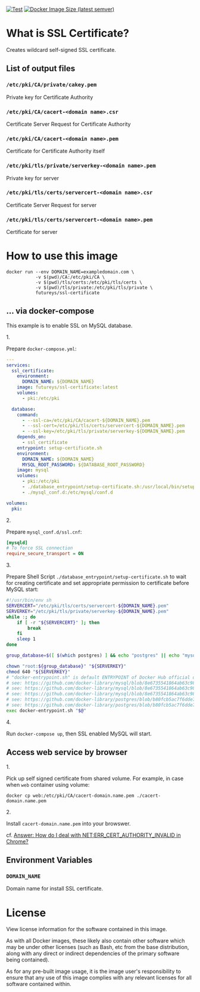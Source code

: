 <!-- markdownlint-disable first-line-h1 -->
[![Test](https://github.com/yukihiko-shinoda/dockerfile-ssl-certificate/actions/workflows/test.yml/badge.svg)](https://github.com/yukihiko-shinoda/dockerfile-ssl-certificate/actions/workflows/test.yml)
[![Docker Image Size (latest semver)](https://img.shields.io/docker/image-size/futureys/ssl-certificate)](https://hub.docker.com/r/futureys/ssl-certificate/dockerfile)

<!-- markdownlint-disable no-trailing-punctuation -->
# What is SSL Certificate?
<!-- markdownlint-enable no-trailing-punctuation -->

Creates wildcard self-signed SSL certificate.

## List of output files

### ```/etc/pki/CA/private/cakey.pem```

Private key for Certificate Authority

### ```/etc/pki/CA/cacert-<domain name>.csr```

Certificate Server Request for Certificate Authority

### ```/etc/pki/CA/cacert-<domain name>.pem```

Certificate for Certificate Authority itself

### ```/etc/pki/tls/private/serverkey-<domain name>.pem```

Private key for server

### ```/etc/pki/tls/certs/servercert-<domain name>.csr```

Certificate Server Request for server

### ```/etc/pki/tls/certs/servercert-<domain name>.pem```

Certificate for server

# How to use this image

```console
docker run --env DOMAIN_NAME=exampledomain.com \
           -v $(pwd)/CA:/etc/pki/CA \
           -v $(pwd)/tls/certs:/etc/pki/tls/certs \
           -v $(pwd)/tls/private:/etc/pki/tls/private \
           futureys/ssl-certificate
```

## ... via docker-compose

This example is to enable SSL on MySQL database.

1\.

Prepare `docker-compose.yml`:

```yaml
---
services:
  ssl_certificate:
    environment:
      DOMAIN_NAME: ${DOMAIN_NAME}
    image: futureys/ssl-certificate:latest
    volumes:
      - pki:/etc/pki

  database:
    command:
      - --ssl-ca=/etc/pki/CA/cacert-${DOMAIN_NAME}.pem
      - --ssl-cert=/etc/pki/tls/certs/servercert-${DOMAIN_NAME}.pem
      - --ssl-key=/etc/pki/tls/private/serverkey-${DOMAIN_NAME}.pem
    depends_on:
      - ssl_certificate
    entrypoint: setup-certificate.sh
    environment:
      DOMAIN_NAME: ${DOMAIN_NAME}
      MYSQL_ROOT_PASSWORD: ${DATABASE_ROOT_PASSWORD}
    image: mysql
    volumes:
      - pki:/etc/pki
      - ./database_entrypoint/setup-certificate.sh:/usr/local/bin/setup-certificate.sh
      - ./mysql_conf.d:/etc/mysql/conf.d

volumes:
  pki:
```

2\.

Prepare `mysql_conf.d/ssl.cnf`:

```ini
[mysqld]
# To force SSL connection
require_secure_transport = ON
```

3\.

Prepare Shell Script `./database_entrypoint/setup-certificate.sh`
to wait for creating certificate and set appropriate permission to certificate before MySQL start:

```sh
#!/usr/bin/env sh
SERVERCERT="/etc/pki/tls/certs/servercert-${DOMAIN_NAME}.pem"
SERVERKEY="/etc/pki/tls/private/serverkey-${DOMAIN_NAME}.pem"
while :; do
    if [ -r "${SERVERCERT}" ]; then
        break
    fi
    sleep 1
done

group_database=$([ $(which postgres) ] && echo "postgres" || echo "mysql")

chown "root:${group_database}" "${SERVERKEY}"
chmod 640 "${SERVERKEY}"
# "docker-entrypoint.sh" is default ENTRYPOINT of Docker Hub official database images.
# see: https://github.com/docker-library/mysql/blob/8e6735541864ab63c98cdf92d3ef498e4c953f3e/8.0/Dockerfile
# see: https://github.com/docker-library/mysql/blob/8e6735541864ab63c98cdf92d3ef498e4c953f3e/5.7/Dockerfile
# see: https://github.com/docker-library/mysql/blob/8e6735541864ab63c98cdf92d3ef498e4c953f3e/5.6/Dockerfile
# see: https://github.com/docker-library/postgres/blob/b80fcb5ac7f6dde712e70d2d53a88bf880700fde/Dockerfile-debian.template
# see: https://github.com/docker-library/postgres/blob/b80fcb5ac7f6dde712e70d2d53a88bf880700fde/Dockerfile-alpine.template
exec docker-entrypoint.sh "$@"
```

4\.

Run `docker-compose up`, then SSL enabled MySQL will start.

## Access web service by browser

1\.

Pick up self signed certificate from shared volume.
For example, in case when `web` container using volume:

```console
docker cp web:/etc/pki/CA/cacert-domain.name.pem ./cacert-domain.name.pem
```

2\.

Install `cacert-domain.name.pem` into your browswer.

cf. [Answer: How do I deal with NET:ERR_CERT_AUTHORITY_INVALID in Chrome?](https://superuser.com/questions/1083766/how-do-i-deal-with-neterr-cert-authority-invalid-in-chrome/1083768#1083768)

## Environment Variables

### ```DOMAIN_NAME```

Domain name for install SSL certificate.

# License

View license information for the software contained in this image.

As with all Docker images, these likely also contain other software which may be under other licenses (such as Bash, etc from the base distribution, along with any direct or indirect dependencies of the primary software being contained).

As for any pre-built image usage, it is the image user's responsibility to ensure that any use of this image complies with any relevant licenses for all software contained within.
